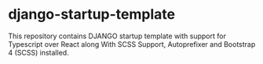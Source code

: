 # django-startup-template

This repository contains DJANGO startup template with support for Typescript over React along With SCSS Support, Autoprefixer and Bootstrap 4 (SCSS) installed.
